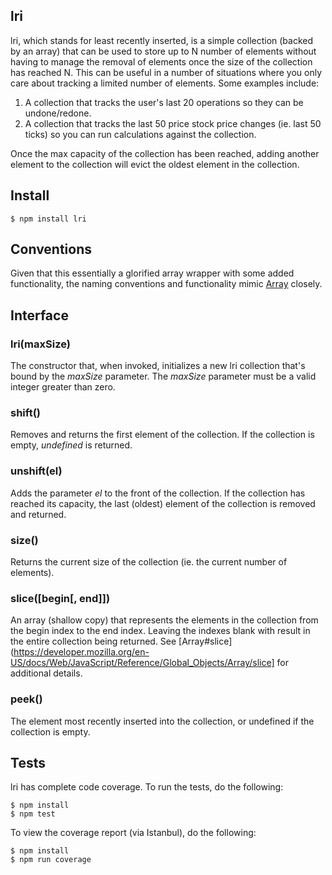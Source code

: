 ## lri

lri, which stands for least recently inserted, is a simple collection (backed by an array) that can be used to store up to N number of elements without having to manage the removal of elements once the size of the collection has reached N. This can be useful in a number of situations where you only care about tracking a limited number of elements. Some examples include:

1. A collection that tracks the user's last 20 operations so they can be undone/redone.
1. A collection that tracks the last 50 price stock price changes (ie. last 50 ticks) so you can run calculations against the collection.

Once the max capacity of the collection has been reached, adding another element to the collection will evict the oldest element in the collection.

## Install

```
$ npm install lri
```

## Conventions

Given that this essentially a glorified array wrapper with some added functionality, the naming conventions and functionality mimic [Array](https://developer.mozilla.org/en-US/docs/Web/JavaScript/Reference/Global_Objects/Array) closely.

## Interface

### lri(maxSize)

The constructor that, when invoked, initializes a new lri collection that's bound by the *maxSize* parameter. The *maxSize* parameter must be a valid integer greater than zero.

### shift()

Removes and returns the first element of the collection. If the collection is empty, *undefined* is returned.

### unshift(el)

Adds the parameter *el* to the front of the collection. If the collection has reached its capacity, the last (oldest) element of the collection is removed and returned.

### size()

Returns the current size of the collection (ie. the current number of elements).

### slice([begin[, end]])

An array (shallow copy) that represents the elements in the collection from the begin index to the end index. Leaving the indexes blank with result in the entire collection being returned. See [Array#slice](https://developer.mozilla.org/en-US/docs/Web/JavaScript/Reference/Global_Objects/Array/slice] for additional details.

### peek()

The element most recently inserted into the collection, or undefined if the collection is empty.

## Tests

lri has complete code coverage. To run the tests, do the following:

```
$ npm install
$ npm test
```

To view the coverage report (via Istanbul), do the following:

```
$ npm install
$ npm run coverage
```